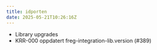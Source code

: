 ```yaml
---
title: idporten
date: 2025-05-21T10:26:16Z
---
```

- Library upgrades
- KRR-000 oppdatert freg-integration-lib.version (#389)

